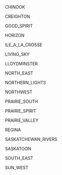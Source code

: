 CHINOOK



CREIGHTON



GOOD_SPIRIT



HORIZON



ILE_A_LA_CROSSE



LIVING_SKY



LLOYDMINSTER



NORTH_EAST



NORTHERN_LIGHTS



NORTHWEST



PRAIRIE_SOUTH



PRAIRIE_SPIRIT



PRAIRIE_VALLEY



REGINA



SASKATCHEWAN_RIVERS



SASKATOON



SOUTH_EAST



SUN_WEST

